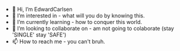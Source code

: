 - 👋 Hi, I’m EdwardCarlsen
- 👀 I’m interested in - what will you do by knowing this.
- 🌱 I’m currently learning - how to conquer this world. 
- 💞️ I’m looking to collaborate on - am not going to colaborate (stay 'SINGLE' stay 'SAFE')
- 📫 How to reach me - you can't bruh.

<!---
EdwardCarlsen/EdwardCarlsen is a ✨ special ✨ repository because its `README.md` (this file) appears on your GitHub profile.
You can click the Preview link to take a look at your changes.
--->
